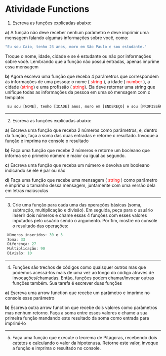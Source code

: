 # Atividade Functions
 1. Escreva as funções explicadas abaixo:
 
 **a**) A função não deve receber nenhum parâmetro e deve imprimir uma 
mensagem falando algumas informações sobre você, como:

```javascript
"Eu sou Caio, tenho 23 anos, moro em São Paulo e sou estudante."
```

 Troque o nome, idade, cidade e se é estudante ou não por informações sobre 
você. Lembrando que a função não possui entradas, apenas imprime essa 
mensagem

**b**)  Agora escreva uma função que receba 4 parâmetros que correspondem às 
informações de uma pessoa: o nome (
 <span style="color: red;">string</span> ), a idade (
 <span style="color: red;">number</span> ), a cidade 
(<span style="color: red;">string</span>) e uma profissão (
 <span style="color: red;">string</span>). Ela deve retornar uma 
string que unifique 
todas as informações da pessoa em uma só mensagem com o template:

```javascript
 Eu sou [NOME], tenho [IDADE] anos, moro em [ENDEREÇO] e sou [PROFISSÃO].
```
---
2. Escreva as funções explicadas abaixo:

 **a**) Escreva uma função que receba 2 números como parâmetros, e, dentro da 
função, faça a soma das duas entradas e retorne o resultado. Invoque a função 
e imprima no console o resultado

**b**) Faça uma função que recebe 2 números e retorne um booleano que informa 
se o primeiro número é maior ou igual ao segundo.

 **c**) Escreva uma função que receba um número e devolva um booleano 
indicando se ele é par ou não

 **d**) Faça uma função que recebe uma mensagem (
 <span style="color: red;">string</span> ) como parâmetro e 
imprima o tamanho dessa mensagem, juntamente com uma versão dela em 
letras maiúsculas

---

3. Crie uma função para cada uma das operações básicas (soma, subtração, 
multiplicação e divisão). Em seguida, peça para o usuário inserir dois números e 
chame essas 4 funções com esses valores inputados pelo usuário sendo o 
argumento. Por fim, mostre no console o resultado das operações:

```javascript
 Números inseridos: 30 e 3
 Soma: 33
 Diferença: 27
 Multiplicação: 90
 Divisão: 10
```

---

 4. Funções são trechos de códigos como quaisquer outros mas que podemos 
acessá-los mais de uma vez ao longo do código através de 
invocações/chamadas. Então, funções podem chamar/invocar outras 
funções também. Sua tarefa é escrever duas funções


 **a**) Escreva uma arrow function que recebe um parâmetro e imprime no 
console esse parâmetro


 **b**) Escreva outra arrow function que recebe dois valores como parâmetros 
mas nenhum retorno. Faça a soma entre esses valores e chame a sua 
primeira função mandando este resultado da soma como entrada para 
imprimi-lo

---
5. Faça uma função que execute o teorema de Pitágoras, recebendo dois 
catetos e calculando o valor da hipotenusa. Retorne este valor, invoque a 
função e imprima o resultado no console.
